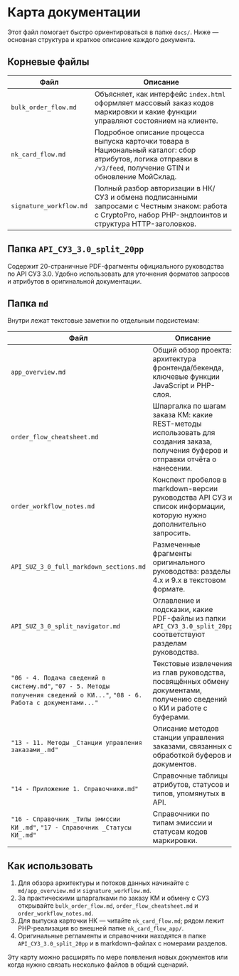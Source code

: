 # Карта документации

Этот файл помогает быстро ориентироваться в папке `docs/`. Ниже — основная структура и краткое описание каждого документа.

## Корневые файлы

| Файл | Описание |
| --- | --- |
| `bulk_order_flow.md` | Объясняет, как интерфейс `index.html` оформляет массовый заказ кодов маркировки и какие функции управляют состоянием на клиенте. |
| `nk_card_flow.md` | Подробное описание процесса выпуска карточки товара в Национальный каталог: сбор атрибутов, логика отправки в `/v3/feed`, получение GTIN и обновление МойСклад. |
| `signature_workflow.md` | Полный разбор авторизации в НК/СУЗ и обмена подписанными запросами с Честным знаком: работа с CryptoPro, набор PHP-эндпоинтов и структура HTTP-заголовков. |

## Папка `API_СУЗ_3.0_split_20pp`

Содержит 20-страничные PDF-фрагменты официального руководства по API СУЗ 3.0. Удобно использовать для уточнения форматов запросов и атрибутов в оригинальной документации.

## Папка `md`

Внутри лежат текстовые заметки по отдельным подсистемам:

| Файл | Описание |
| --- | --- |
| `app_overview.md` | Общий обзор проекта: архитектура фронтенда/бекенда, ключевые функции JavaScript и PHP-слоя. |
| `order_flow_cheatsheet.md` | Шпаргалка по шагам заказа КМ: какие REST-методы использовать для создания заказа, получения буферов и отправки отчёта о нанесении. |
| `order_workflow_notes.md` | Конспект пробелов в markdown-версии руководства API СУЗ и список информации, которую нужно дополнительно запросить. |
| `API_SUZ_3_0_full_markdown_sections.md` | Размеченные фрагменты оригинального руководства: разделы 4.x и 9.x в текстовом формате. |
| `API_SUZ_3_0_split_navigator.md` | Оглавление и подсказки, какие PDF-файлы из папки `API_СУЗ_3.0_split_20pp` соответствуют разделам руководства. |
| `"06 - 4. Подача сведений в систему.md"`, `"07 - 5. Методы получения сведений о КИ..."`, `"08 - 6. Работа с документами..."` | Текстовые извлечения из глав руководства, посвящённых обмену документами, получению сведений о КИ и работе с буферами. |
| `"13 - 11. Методы _Станции управления заказами_.md"` | Описание методов станции управления заказами, связанных с обработкой буферов и документов. |
| `"14 - Приложение 1. Справочники.md"` | Справочные таблицы атрибутов, статусов и типов, упомянутых в API. |
| `"16 - Справочник _Типы эмиссии КИ_.md"`, `"17 - Справочник _Статусы КИ_.md"` | Справочники по типам эмиссии и статусам кодов маркировки. |

## Как использовать

1. Для обзора архитектуры и потоков данных начинайте с `md/app_overview.md` и `signature_workflow.md`.
2. За практическими шпаргалками по заказу КМ и обмену с СУЗ открывайте `bulk_order_flow.md`, `order_flow_cheatsheet.md` и `order_workflow_notes.md`.
3. Для выпуска карточки НК — читайте `nk_card_flow.md`; рядом лежит PHP-реализация во внешней папке `nk_card_flow_app/`.
4. Оригинальные регламенты и справочники находятся в папке `API_СУЗ_3.0_split_20pp` и в markdown-файлах с номерами разделов.

Эту карту можно расширять по мере появления новых документов или когда нужно связать несколько файлов в общий сценарий.
